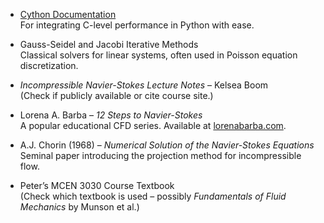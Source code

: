
- [Cython Documentation](https://cython.org/)  
  For integrating C-level performance in Python with ease.

- Gauss-Seidel and Jacobi Iterative Methods  
  Classical solvers for linear systems, often used in Poisson equation discretization.

- *Incompressible Navier-Stokes Lecture Notes* – Kelsea Boom  
  (Check if publicly available or cite course site.)

- Lorena A. Barba – *12 Steps to Navier-Stokes*  
  A popular educational CFD series. Available at [lorenabarba.com](https://lorenabarba.com/).

- A.J. Chorin (1968) – *Numerical Solution of the Navier-Stokes Equations*  
  Seminal paper introducing the projection method for incompressible flow.

- Peter’s MCEN 3030 Course Textbook  
  (Check which textbook is used – possibly *Fundamentals of Fluid Mechanics* by Munson et al.)
